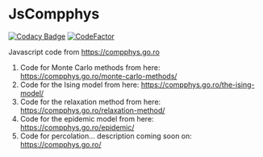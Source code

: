 # JsCompphys

[![Codacy Badge](https://api.codacy.com/project/badge/Grade/957d04854f5641d5a61402b7c977f4cb)](https://app.codacy.com/gh/aromanro/JsCompphys?utm_source=github.com&utm_medium=referral&utm_content=aromanro/JsCompphys&utm_campaign=Badge_Grade_Settings)
[![CodeFactor](https://www.codefactor.io/repository/github/aromanro/jscompphys/badge)](https://www.codefactor.io/repository/github/aromanro/jscompphys)

Javascript code from https://compphys.go.ro

1.  Code for Monte Carlo methods from here: https://compphys.go.ro/monte-carlo-methods/
2.  Code for the Ising model from here: https://compphys.go.ro/the-ising-model/
3.  Code for the relaxation method from here: https://compphys.go.ro/relaxation-method/
4.  Code for the epidemic model from here: https://compphys.go.ro/epidemic/
5.  Code for percolation... description coming soon on: https://compphys.go.ro/

